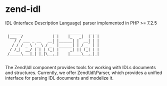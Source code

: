 # zend-idl

IDL (Interface Description Language) parser implemented in PHP >= 7.2.5


```
  ______              _      _____    _ _ 
 |___  /             | |    |_   _|  | | |
    / / ___ _ __   __| |______| |  __| | |
   / / / _ \ '_ \ / _` |______| | / _` | |
  / /_|  __/ | | | (_| |     _| || (_| | |
 /_____\___|_| |_|\__,_|    |_____\__,_|_|


```


The Zend\Idl component provides tools for working with IDLs documents and structures.
Currently, we offer Zend\Idl\Parser, which provides a unified interface for parsing IDL documents and modelize it.

